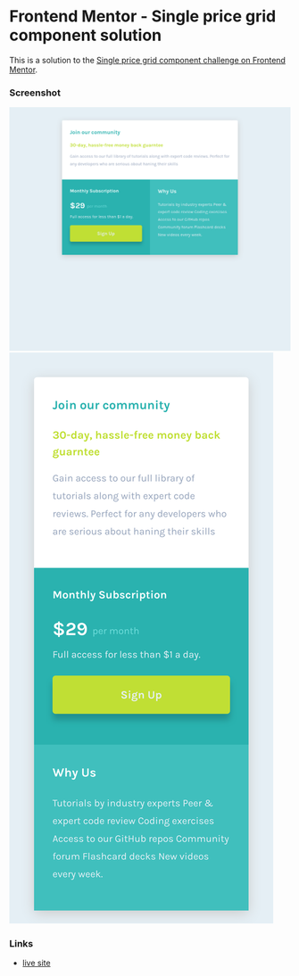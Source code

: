 # Frontend Mentor - Single price grid component solution

This is a solution to the [Single price grid component challenge on Frontend Mentor](https://www.frontendmentor.io/challenges/single-price-grid-component-5ce41129d0ff452fec5abbbc).

### Screenshot

![](screenshots/1.png)
![](./screenshots/2.png)

### Links

- [live site](https://symphonious-tartufo-ebbe14.netlify.app/)

